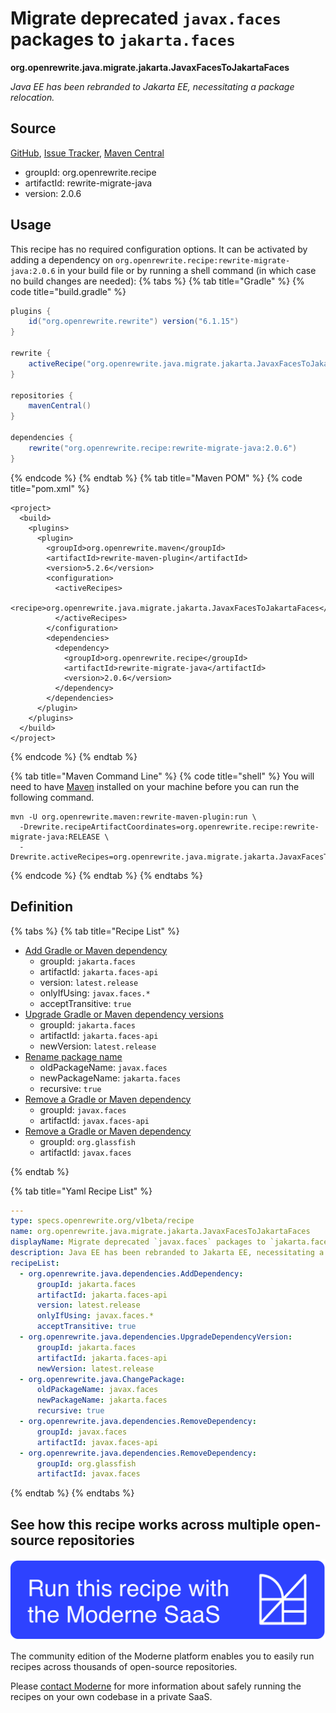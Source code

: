 # Migrate deprecated `javax.faces` packages to `jakarta.faces`

**org.openrewrite.java.migrate.jakarta.JavaxFacesToJakartaFaces**

_Java EE has been rebranded to Jakarta EE, necessitating a package relocation._

## Source

[GitHub](https://github.com/openrewrite/rewrite-migrate-java/blob/main/src/main/resources/META-INF/rewrite/jakarta-ee-9.yml), [Issue Tracker](https://github.com/openrewrite/rewrite-migrate-java/issues), [Maven Central](https://central.sonatype.com/artifact/org.openrewrite.recipe/rewrite-migrate-java/2.0.6/jar)

* groupId: org.openrewrite.recipe
* artifactId: rewrite-migrate-java
* version: 2.0.6


## Usage

This recipe has no required configuration options. It can be activated by adding a dependency on `org.openrewrite.recipe:rewrite-migrate-java:2.0.6` in your build file or by running a shell command (in which case no build changes are needed): 
{% tabs %}
{% tab title="Gradle" %}
{% code title="build.gradle" %}
```groovy
plugins {
    id("org.openrewrite.rewrite") version("6.1.15")
}

rewrite {
    activeRecipe("org.openrewrite.java.migrate.jakarta.JavaxFacesToJakartaFaces")
}

repositories {
    mavenCentral()
}

dependencies {
    rewrite("org.openrewrite.recipe:rewrite-migrate-java:2.0.6")
}
```
{% endcode %}
{% endtab %}
{% tab title="Maven POM" %}
{% code title="pom.xml" %}
```markup
<project>
  <build>
    <plugins>
      <plugin>
        <groupId>org.openrewrite.maven</groupId>
        <artifactId>rewrite-maven-plugin</artifactId>
        <version>5.2.6</version>
        <configuration>
          <activeRecipes>
            <recipe>org.openrewrite.java.migrate.jakarta.JavaxFacesToJakartaFaces</recipe>
          </activeRecipes>
        </configuration>
        <dependencies>
          <dependency>
            <groupId>org.openrewrite.recipe</groupId>
            <artifactId>rewrite-migrate-java</artifactId>
            <version>2.0.6</version>
          </dependency>
        </dependencies>
      </plugin>
    </plugins>
  </build>
</project>
```
{% endcode %}
{% endtab %}

{% tab title="Maven Command Line" %}
{% code title="shell" %}
You will need to have [Maven](https://maven.apache.org/download.cgi) installed on your machine before you can run the following command.

```shell
mvn -U org.openrewrite.maven:rewrite-maven-plugin:run \
  -Drewrite.recipeArtifactCoordinates=org.openrewrite.recipe:rewrite-migrate-java:RELEASE \
  -Drewrite.activeRecipes=org.openrewrite.java.migrate.jakarta.JavaxFacesToJakartaFaces
```
{% endcode %}
{% endtab %}
{% endtabs %}

## Definition

{% tabs %}
{% tab title="Recipe List" %}
* [Add Gradle or Maven dependency](../../../java/dependencies/adddependency.md)
  * groupId: `jakarta.faces`
  * artifactId: `jakarta.faces-api`
  * version: `latest.release`
  * onlyIfUsing: `javax.faces.*`
  * acceptTransitive: `true`
* [Upgrade Gradle or Maven dependency versions](../../../java/dependencies/upgradedependencyversion.md)
  * groupId: `jakarta.faces`
  * artifactId: `jakarta.faces-api`
  * newVersion: `latest.release`
* [Rename package name](../../../java/changepackage.md)
  * oldPackageName: `javax.faces`
  * newPackageName: `jakarta.faces`
  * recursive: `true`
* [Remove a Gradle or Maven dependency](../../../java/dependencies/removedependency.md)
  * groupId: `javax.faces`
  * artifactId: `javax.faces-api`
* [Remove a Gradle or Maven dependency](../../../java/dependencies/removedependency.md)
  * groupId: `org.glassfish`
  * artifactId: `javax.faces`

{% endtab %}

{% tab title="Yaml Recipe List" %}
```yaml
---
type: specs.openrewrite.org/v1beta/recipe
name: org.openrewrite.java.migrate.jakarta.JavaxFacesToJakartaFaces
displayName: Migrate deprecated `javax.faces` packages to `jakarta.faces`
description: Java EE has been rebranded to Jakarta EE, necessitating a package relocation.
recipeList:
  - org.openrewrite.java.dependencies.AddDependency:
      groupId: jakarta.faces
      artifactId: jakarta.faces-api
      version: latest.release
      onlyIfUsing: javax.faces.*
      acceptTransitive: true
  - org.openrewrite.java.dependencies.UpgradeDependencyVersion:
      groupId: jakarta.faces
      artifactId: jakarta.faces-api
      newVersion: latest.release
  - org.openrewrite.java.ChangePackage:
      oldPackageName: javax.faces
      newPackageName: jakarta.faces
      recursive: true
  - org.openrewrite.java.dependencies.RemoveDependency:
      groupId: javax.faces
      artifactId: javax.faces-api
  - org.openrewrite.java.dependencies.RemoveDependency:
      groupId: org.glassfish
      artifactId: javax.faces

```
{% endtab %}
{% endtabs %}

## See how this recipe works across multiple open-source repositories

[![Moderne Link Image](/.gitbook/assets/ModerneRecipeButton.png)](https://app.moderne.io/recipes/org.openrewrite.java.migrate.jakarta.JavaxFacesToJakartaFaces)

The community edition of the Moderne platform enables you to easily run recipes across thousands of open-source repositories.

Please [contact Moderne](https://moderne.io/product) for more information about safely running the recipes on your own codebase in a private SaaS.

